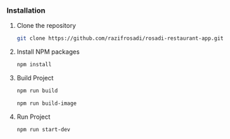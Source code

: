 ### Installation

1. Clone the repository
   ```sh
   git clone https://github.com/razifrosadi/rosadi-restaurant-app.git
   ```
2. Install NPM packages
   ```sh
   npm install
   ```
3. Build Project
   ```sh
   npm run build
   ```
   
      ```sh
   npm run build-image
   ```
   
4. Run Project
   ```sh
   npm run start-dev
   ```
